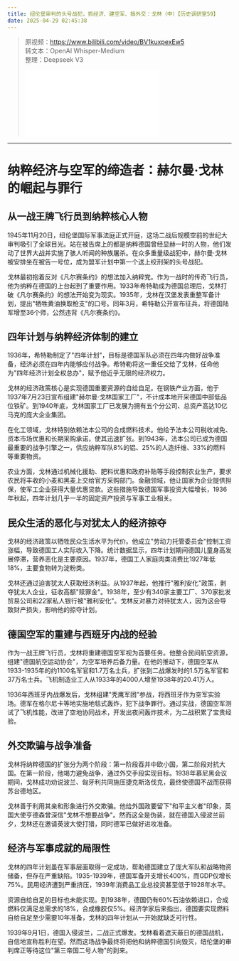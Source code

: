 ```yaml
---
title: 纽伦堡审判的头号战犯，抓经济、建空军、搞外交：戈林（中）【历史调研室59】
date: 2025-04-29 02:45:38
---
```


> 原视频：https://www.bilibili.com/video/BV1kuxpexEw5<br>转文本：OpenAI Whisper-Medium<br>整理：Deepseek V3
>
> <iframe src="//player.bilibili.com/player.html?bvid=BV1kuxpexEw5&autoplay=0" scrolling="no" border="0" frameborder="no" framespacing="0" allowfullscreen="true"></iframe>

---

# 纳粹经济与空军的缔造者：赫尔曼·戈林的崛起与罪行

## 从一战王牌飞行员到纳粹核心人物

1945年11月20日，纽伦堡国际军事法庭正式开庭，这场二战后规模空前的世纪大审判吸引了全球目光。站在被告席上的都是纳粹德国曾经显赫一时的人物，他们发动了世界大战并实施了骇人听闻的种族屠杀。在众多重量级战犯中，赫尔曼·戈林被安排坐在被告一号位，成为盟军计划中第一个送上绞刑架的头号战犯。

戈林最初抱着反对《凡尔赛条约》的想法加入纳粹党。作为一战时的传奇飞行员，他为纳粹在德国的上台起到了重要作用。1933年希特勒成为德国总理后，戈林打破《凡尔赛条约》的想法开始变为现实。1935年，戈林在汉堡发表重整军备计划，提出"牺牲黄油换取枪支"的口号。同年3月，希特勒公开宣布征兵，将德国陆军增至36个师，公然违背《凡尔赛条约》。

## 四年计划与纳粹经济体制的建立

1936年，希特勒制定了"四年计划"，目标是德国军队必须在四年内做好战争准备，经济必须在四年内能够应付战争。希特勒将这一重任交给了戈林，任命他为"四年经济计划全权总办"，赋予他近乎无限的经济权力。

戈林的经济政策核心是实现德国重要资源的自给自足。在钢铁产业方面，他于1937年7月23日宣布组建"赫尔曼·戈林国家工厂"，不计成本地开采德国中部低品位铁矿。到1940年底，戈林国家工厂已发展为拥有五个分公司、总资产高达10亿马克的庞大企业集团。

在化工领域，戈林特别依赖法本公司的合成燃料技术。他给予法本公司税收减免、资本市场优惠和长期采购承诺，使其迅速扩张。到1943年，法本公司已成为德国最重要的战争引擎之一，供应纳粹军队8%的铝、25%的人造纤维、33%的燃料等重要物资。

农业方面，戈林通过机械化援助、肥料优惠和政府补贴等手段控制农业生产，要求农民将丰收的小麦和黑麦上交给官方采购部门。金融领域，他让国家为企业提供担保，使军工企业获得大量优惠贷款。这些措施导致德国军事投资大幅增长，1936年秋起，四年计划几乎一半的固定资产投资与军事工业相关。

## 民众生活的恶化与对犹太人的经济掠夺

戈林的经济政策以牺牲民众生活水平为代价。他成立"劳动力托管委员会"控制工资涨幅，导致德国工人实际收入下降。统计数据显示，四年计划期间德国儿童身高发展停滞，营养恶化是主要原因。1937年，德国工人家庭肉类消费比1927年低18%，主要食物转为淀粉类。

戈林还通过迫害犹太人获取经济利益。从1937年起，他推行"雅利安化"政策，剥夺犹太人企业，征收高额"赎罪金"。1938年，至少有340家主要工厂、370家批发贸易公司和22家私人银行被"雅利安化"。戈林反对暴力对待犹太人，因为这会导致财产损失，影响他的掠夺计划。

## 德国空军的重建与西班牙内战的经验

作为一战王牌飞行员，戈林将重建德国空军视为首要任务。他整合民间航空资源，组建"德国航空运动协会"，为空军培养后备力量。在他的推动下，德国空军从1933-1935年的约1100名军官和1.7万名士兵，扩张到二战爆发时的1.5万名军官和37万名士兵。飞机制造业工人从1933年的4000人增至1938年的20.41万人。

1936年西班牙内战爆发后，戈林组建"秃鹰军团"参战，将西班牙作为空军实验场。德军在格尔尼卡等地实施地毯式轰炸，犯下战争罪行。通过实战，德国空军测试了飞机性能，改进了空地协同战术，开发出夜间轰炸技术，为二战积累了宝贵经验。

## 外交欺骗与战争准备

戈林将纳粹德国的扩张分为两个阶段：第一阶段吞并中欧小国，第二阶段对抗大国。在第一阶段，他竭力避免战争，通过外交手段实现目标。1938年慕尼黑会议期间，戈林成功劝说波兰、匈牙利共同施压捷克斯洛伐克，最终使德国不战而获得苏台德地区。

戈林善于利用其亲和形象进行外交欺骗。他给外国政要留下"和平主义者"印象，英国大使亨德森曾深信"戈林不想要战争"。然而这全是伪装，就在德国入侵波兰前夕，戈林还在邀请英波大使打猎，同时德军已做好进攻准备。

## 经济与军事成就的局限性

戈林的四年计划虽在军事层面取得一定成功，帮助德国建立了庞大军队和战略物资储备，但存在严重缺陷。1935-1939年，德国军备开支增长400%，而GDP仅增长75%。民用经济遭到严重挤压，1939年消费品工业总投资甚至低于1928年水平。

资源自给自足的目标也未能实现。到1938年，德国仍有60%石油依赖进口，合成燃料仅满足总需求的18%，合成橡胶仅5%。经济学家后来指出，德国要实现燃料自给自足至少需要10年准备，戈林的四年计划从一开始就缺乏可行性。

1939年9月1日，德国入侵波兰，二战正式爆发。戈林看着遮天蔽日的德国战机，自信地宣称胜利在望。然而这场战争最终将把他和纳粹德国引向毁灭，纽伦堡的审判席正等待这位"第三帝国二号人物"的到来。